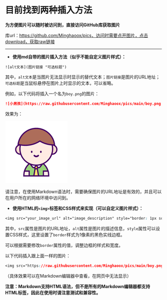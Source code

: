 # 目前找到两种插入方法

**为方便图片可以随时被访问到，直接访问GitHub库获取图片**

库url：https://github.com/Minghaoox/pics，访问时需要点开图片，点击download，获取raw链接

------

- **使用md自带的图片插入方法（似乎不能自定义图片样式）：**

```
![alt文本](图片链接 "可选标题")
```

其中，`alt文本`是当图片无法显示时显示的替代文本；`图片链接`是图片的URL地址；`可选标题`是当鼠标悬停在图片上时显示的文本，可以省略。

例如，以下代码将插入一个名为`boy.png`的图片：

```markdown
![小男孩](https://raw.githubusercontent.com/Minghaoox/pics/main/boy.png "小男孩")
```

效果为：

![小男孩](https://raw.githubusercontent.com/Minghaoox/pics/main/boy.png "小男孩")

请注意，在使用Markdown语法时，需要确保图片的URL地址是有效的，并且可以在用户所在的网络环境中访问到。



- **使用HTML的`<img>`标签和CSS样式来实现（可以自定义图片样式）：**

```css
<img src="your_image_url" alt="image_description" style="border: 1px solid black;">
```

其中，`src`属性是图片的URL地址，`alt`属性是图片的描述信息，`style`属性可以设置CSS样式，这里设置了`border`样式为1像素的黑色实线边框。

可以根据需要修改`border`属性的值，调整边框的样式和宽度。

以下代码插入跟上面一样的图片：

```css
<img src="https://raw.githubusercontent.com/Minghaoox/pics/main/boy.png" alt="小男孩" style="border: 1px solid black;">
```

（具体效果可以在Markdown编辑器中查看，在网页中无法显示）

**注意：Markdown支持HTML语法，但不是所有的Markdown编辑器都支持HTML标签，因此在使用时请注意测试和兼容性。**


